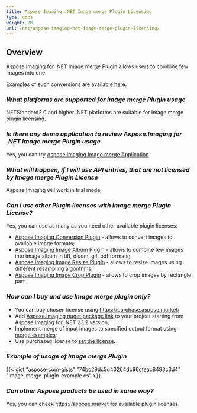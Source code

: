 ```yaml
---
title: Aspose Imaging .NET Image merge Plugin Licensing
type: docs
weight: 20
url: /net/aspose-imaging-net-image-merge-plugin-licensing/
---
```


## **Overview**

Aspose.Imaging for .NET Image merge Plugin allows users to combine few images into one. 

Examples of such conversions are available [here](https://products.aspose.com/imaging/net/merge/).

### ***What platforms are supported for Image merge Plugin usage***
NETStandard2.0 and higher .NET platforms are suitable for Image merge plugin licensing.

### ***Is there any demo application to review Aspose.Imaging for .NET Image merge Plugin usage***
Yes, you can try [Aspose.Imaging Image merge Application](https://products.aspose.app/imaging/image-merge)

### ***What will happen, If I will use API entries, that are not licensed by Image merge Plugin License***
Aspose.Imaging will work in trial mode.

### ***Can I use other Plugin licenses with Image merge Plugin License?***

Yes, you can use as many as you need other available plugin licenses:
- [Aspose.Imaging Conversion Plugin](/imaging/net/aspose-imaging-net-conversion-plugin-licensing) - allows to convert images to available image formats;
- [Aspose.Imaging Image Album Plugin](/imaging/net/aspose-imaging-net-image-album-plugin-licensing) - allows to combine few images into image album in tiff, dicom, gif, pdf formats;
- [Aspose.Imaging Image Resize Plugin](/imaging/net/aspose-imaging-net-image-resize-plugin-licensing) - allows to resize images using different resampling algorithms;
- [Aspose.Imaging Image Crop Plugin](/imaging/net/aspose-imaging-net-image-crop-plugin-licensing) - allows to crop images by rectangle part.

### ***How can I buy and use Image merge plugin only?***

- You can buy chosen license using https://purchase.aspose.market/
- Add [Aspose.Imaging nuget package link](https://www.nuget.org/packages/Aspose.Imaging) to your project starting from Aspose.Imaging for .NET 23.2 version;
- Implement merge of input images to specified output format using [merge examples](https://products.aspose.com/imaging/net/merge/);
- Use purchased license to [set the license](https://docs.aspose.com/imaging/net/licensing/).

### ***Example of usage of Image merge Plugin***
{{< gist "aspose-com-gists" "74bc29dc5d40264dc96cfeac8493c3d4" "image-merge-plugin-example.cs" >}}

### ***Can other Aspose products be used in same way?***

Yes, you can check https://aspose.market for available plugin licenses.